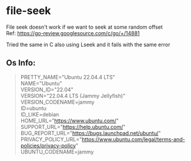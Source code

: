 # file-seek

File seek doesn't work if we want to seek at some random offset <br>
Ref: https://go-review.googlesource.com/c/go/+/14881

Tried the same in C also using Lseek and it fails with the same error

## Os Info: 
> PRETTY_NAME="Ubuntu 22.04.4 LTS" <br>
> NAME="Ubuntu" <br>
> VERSION_ID="22.04" <br>
> VERSION="22.04.4 LTS (Jammy Jellyfish)" <br>
> VERSION_CODENAME=jammy <br>
> ID=ubuntu <br>
> ID_LIKE=debian <br>
> HOME_URL="https://www.ubuntu.com/" <br>
> SUPPORT_URL="https://help.ubuntu.com/" <br>
> BUG_REPORT_URL="https://bugs.launchpad.net/ubuntu/" <br>
> PRIVACY_POLICY_URL="https://www.ubuntu.com/legal/terms-and-policies/privacy-policy" <br>
> UBUNTU_CODENAME=jammy <br>
